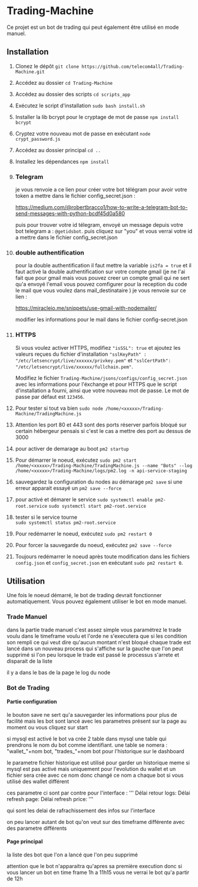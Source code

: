 # Trading-Machine

Ce projet est un bot de trading qui peut également être utilisé en mode manuel.

## Installation

1. Clonez le dépôt `git clone https://github.com/telecom4all/Trading-Machine.git`
2. Accédez au dossier `cd Trading-Machine`
3. Accédez au dossier des scripts `cd scripts_app`
4. Exécutez le script d'installation `sudo bash install.sh`
5. Installer la lib bcrypt pour le cryptage de mot de passe `npm install bcrypt` 
6. Cryptez votre nouveau mot de passe en exécutant `node crypt_password.js`
7. Accédez au dossier principal `cd ..`
8. Installez les dépendances `npm install`
9. ### Telegram
    je vous renvoie a ce lien pour créer votre bot télégram pour avoir votre token a mettre dans le fichier config_secret.json :
    
    https://medium.com/@robertbracco1/how-to-write-a-telegram-bot-to-send-messages-with-python-bcdf45d0a580

    puis pour trouver votre id télegram, envoyé un message depuis votre bot telegram a : 
      `@getidsbot`.
    puis cliquez sur "you" et vous verrai votre id a mettre dans le fichier config_secret.json

10. ### double authentification
    pour la double authentification il faut mettre la variable `is2fa = true`  et il faut activé la double authentification sur votre compte gmail (je ne l'ai fait que pour gmail mais vous pouvez creer un compte gmail qui ne sert qu'a envoyé l'email vous pouvez comfigurer pour la reception du code le mail que vous voulez dans mail_destinataire ) je vous renvoie sur ce lien : 

    https://miracleio.me/snippets/use-gmail-with-nodemailer/

    modifier les informations pour le mail dans le fichier config-secret.json
    
11. ### HTTPS
    Si vous voulez activer HTTPS, modifiez `"isSSL": true` et ajoutez les valeurs reçues du fichier d'installation `"sslKeyPath" : "/etc/letsencrypt/live/xxxxxx/privkey.pem"` et `"sslCertPath": "/etc/letsencrypt/live/xxxxxx/fullchain.pem"`.
   
    Modifiez le fichier `Trading-Machine/jsons/configs/config_secret.json` avec les informations pour l'éxchange et pour HTTPS que le script d'installation a fourni, ainsi que votre nouveau mot de passe. 
    Le mot de passe par défaut est `123456`. 
    
    
12. Pour tester si tout va bien  `sudo node /home/<xxxxx>/Trading-Machine/TradingMachine.js`
    
13. Attention les port 80 et 443 sont des ports réserver parfois bloqué sur certain hébergeur pensais si c'est le cas a mettre des port au dessus de 3000
    

14. pour activer de demarage au boot
     `pm2 startup` 

15. Pour démarrer le noeud, exécutez `sudo pm2 start /home/<xxxxx>/Trading-Machine/TradingMachine.js --name "Bots" --log /home/<xxxxx>/Trading-Machine/logs/pm2.log -n api-service-staging`
16. sauvegardez la configuration du nodes au démarage `pm2 save` si une erreur apparait essayé un `pm2 save --force`
17. pour activé et démarer le service
     `sudo systemctl enable pm2-root.service`
     `sudo systemctl start pm2-root.service`
18. tester si le service tourne  
         `sudo systemctl status pm2-root.service`

19. Pour redémarrer le noeud, exécutez `sudo pm2 restart 0`
20. Pour forcer la sauvegarde du noeud, exécutez `pm2 save --force`
    
21. Toujours redémarrer le noeud après toute modification dans les fichiers `config.json` et `config_secret.json` en exécutant `sudo pm2 restart 0`.


## Utilisation

Une fois le noeud démarré, le bot de trading devrait fonctionner automatiquement. Vous pouvez également utiliser le bot en mode manuel.

### Trade Manuel
dans la partie trade manuel c'est assez simple vous paramétrez le trade voulu dans le timeframe voulu et l'orde ne s'executera que si les condition son rempli ce qui veut dire qu'aucun montant n'est bloqué 
chaque trade est lancé dans un nouveau process qui s'affiche sur la gauche que l'on peut supprimé si l'on peu 
lorsque le trade est passé le processus s'arrete et disparait de la liste

il y a dans le bas de la page le log du node


### Bot de Trading
#### Partie configuration
le bouton save ne sert qu'a sauvegarder les informations pour plus de facilité mais les bot sont lancé avec les parametres présent sur la page au moment ou vous cliquez sur start

si mysql est activé le bot va crée 2 table dans mysql une table qui prendrons le nom du bot comme identifiant.
une table se nomera : "wallet_"+nom bot, "trades_"+nom bot pour l'historique sur le dashboard

le parametre fichier historique est utilisé pour garder un historique meme si mysql est pas activé mais uniquement pour l'evolution du wallet et un fichier sera crée avec ce nom donc changé ce nom a chaque bot si vous utilisé des wallet différent

ces parametre ci sont par contre pour l'interface : 
'''
Délai retour logs: 
Délai refresh page: 
Délai refresh price:
'''

qui sont les delai de rafrachissement des infos sur l'interface 

on peu lancer autant de bot qu'on veut sur des timeframe différente avec des parametre différents

#### Page principal 
la liste des bot que l'on a lancé que l'on peu supprimé 

attention que le bot n'apparaitra qu'apres sa première execution donc si vous lancer un bot en time frame 1h a 11h15 vous ne verrai le bot qu'a partir de 12h 




